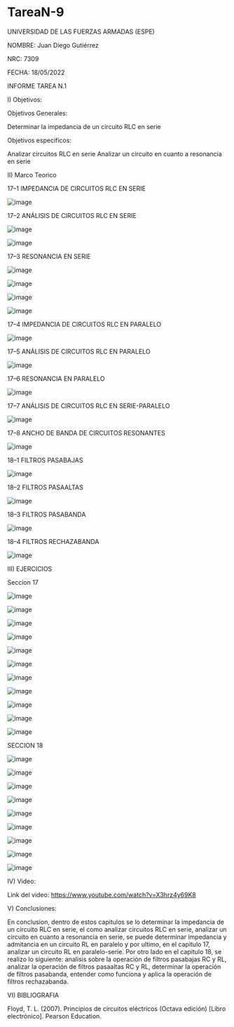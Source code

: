 # TareaN-9

UNIVERSIDAD DE LAS FUERZAS ARMADAS (ESPE)

NOMBRE: Juan Diego Gutiérrez

NRC: 7309

FECHA: 18/05/2022

INFORME TAREA N.1

I)  Objetivos:

Objetivos Generales: 

  Determinar la impedancia de un circuito RLC en serie

Objetivos especificos:

  Analizar circuitos RLC en serie
  Analizar un circuito en cuanto a resonancia en serie

II) Marco Teorico

17–1 IMPEDANCIA DE CIRCUITOS RLC EN SERIE

![image](https://user-images.githubusercontent.com/105677161/187322185-92c1add6-d178-4e8b-bb44-10d49f6b553c.png)

17–2 ANÁLISIS DE CIRCUITOS RLC EN SERIE

![image](https://user-images.githubusercontent.com/105677161/187322631-abbe8281-1997-4ee3-a6ad-50b8f32083de.png)

![image](https://user-images.githubusercontent.com/105677161/187322935-4925c8ce-2725-448c-9362-60f95fb18920.png)

17–3 RESONANCIA EN SERIE

![image](https://user-images.githubusercontent.com/105677161/187323097-d954875a-2c53-47a4-b992-63e1e401bc30.png)

![image](https://user-images.githubusercontent.com/105677161/187323474-4798125f-a2b4-44b5-956a-ca719bc9c11d.png)

![image](https://user-images.githubusercontent.com/105677161/187324016-b11db6b3-62cf-4617-afbf-bb608066f119.png)

![image](https://user-images.githubusercontent.com/105677161/187324520-046d3dab-b74d-4ab6-b97b-264d4bf6177d.png)

17–4 IMPEDANCIA DE CIRCUITOS RLC EN PARALELO

![image](https://user-images.githubusercontent.com/105677161/187325469-75bdabbb-efc6-47e4-be4a-c96f7ba7157c.png)

17–5 ANÁLISIS DE CIRCUITOS RLC EN PARALELO

![image](https://user-images.githubusercontent.com/105677161/187329126-100a33fb-8076-4c9a-bd02-91868d610cae.png)

17–6 RESONANCIA EN PARALELO

![image](https://user-images.githubusercontent.com/105677161/187329459-f0d534de-1624-4357-b794-8978849de0e2.png)

17–7 ANÁLISIS DE CIRCUITOS RLC EN SERIE-PARALELO

![image](https://user-images.githubusercontent.com/105677161/187329774-4c7c2d2c-6549-4e82-997e-a5204e3f801f.png)

17–8 ANCHO DE BANDA DE CIRCUITOS RESONANTES

![image](https://user-images.githubusercontent.com/105677161/187330237-d5a31bfd-f564-4c70-9cdc-afd45cddae76.png)

18–1 FILTROS PASABAJAS

![image](https://user-images.githubusercontent.com/105677161/187330915-ce228e64-ed7f-4501-86ef-ef18f091b105.png)

18–2 FILTROS PASAALTAS

![image](https://user-images.githubusercontent.com/105677161/187331870-bafd05f6-385a-4c45-b792-f0d19b822652.png)

18–3 FILTROS PASABANDA

![image](https://user-images.githubusercontent.com/105677161/187332399-71820976-cf17-4d09-a9bb-2c1de66b908b.png)

18–4 FILTROS RECHAZABANDA

![image](https://user-images.githubusercontent.com/105677161/187333470-3106676e-a8ca-46e9-989b-c11a21b6c9aa.png)

III) EJERCICIOS

Seccion 17

![image](https://user-images.githubusercontent.com/105677161/187488441-9e0bf831-bfdb-43a3-b215-52043d3ef96c.png)

![image](https://user-images.githubusercontent.com/105677161/187488617-353c917e-eb21-4467-a03b-1e0b0acbf687.png)

![image](https://user-images.githubusercontent.com/105677161/187488734-db00ad4f-c13a-4713-8b97-8ab785234d7f.png)

![image](https://user-images.githubusercontent.com/105677161/187488948-8eade8ca-52e7-43a2-81a2-a426967e624e.png)

![image](https://user-images.githubusercontent.com/105677161/187489037-e2a5422d-bdaa-4812-a5ed-15a0142057e7.png)

![image](https://user-images.githubusercontent.com/105677161/187489307-f4d6d9bf-fcc0-40d5-9bf8-a957feec48c9.png)

![image](https://user-images.githubusercontent.com/105677161/187489419-b97c3921-1fda-46f8-81b7-3ad1c9851f05.png)

![image](https://user-images.githubusercontent.com/105677161/187492039-a55b0e13-7588-42e7-a443-f8bca9a1677d.png)

![image](https://user-images.githubusercontent.com/105677161/187492124-1ff4de11-e9fe-443c-9188-89d9f9c2c2eb.png)

![image](https://user-images.githubusercontent.com/105677161/187492241-3266f2b1-ac9e-4f07-a9ce-3a08472f7adc.png)

![image](https://user-images.githubusercontent.com/105677161/187492335-d8d655fb-7d26-491d-bda3-9cedd2ebf575.png)

SECCION 18

![image](https://user-images.githubusercontent.com/105677161/187492433-74335a1b-5d15-445a-b3f7-cb710b41865e.png)

![image](https://user-images.githubusercontent.com/105677161/187492520-b6befb1e-9313-41fb-97b4-6a3077a6fb9f.png)

![image](https://user-images.githubusercontent.com/105677161/187492577-a449ed7f-e3e9-4d91-82d5-50b6d6997e35.png)

![image](https://user-images.githubusercontent.com/105677161/187492661-809c0df8-8e40-4e9f-a56c-c3df432cd315.png)

![image](https://user-images.githubusercontent.com/105677161/187492762-1ad8014f-911c-472b-858e-4ff216490937.png)

![image](https://user-images.githubusercontent.com/105677161/187492864-8ba112ac-b1d9-4194-aa4a-db3e8bb1f413.png)

![image](https://user-images.githubusercontent.com/105677161/187492971-21b50023-3af0-4e2a-8c06-04a98c22ad69.png)

![image](https://user-images.githubusercontent.com/105677161/187493045-c759d6a4-cbfe-422f-bfe0-327c7ea9e15a.png)

![image](https://user-images.githubusercontent.com/105677161/187493176-14495684-2e1c-47ed-a711-49327103473f.png)

IV) Video:

Link del video: https://www.youtube.com/watch?v=X3hrz4y69K8

V) Conclusiones:

En conclusion, dentro de estos capitulos se lo determinar la impedancia de un circuito RLC en serie, el como analizar circuitos RLC en serie, analizar un circuito en cuanto a resonancia en serie, se puede determinar impedancia y admitancia en un circuito RL en paralelo y por ultimo, en el capitulo 17, analizar un circuito RL en paralelo-serie. Por otro lado en el capitulo 18, se realizo lo siguiente: analisis sobre la operación de filtros pasabajas RC y RL, analizar la operación de filtros pasaaltas RC y RL, determinar la operación de filtros pasabanda, entender como funciona y aplica la operación de filtros rechazabanda.

VI) BIBLIOGRAFIA

Floyd, T. L. (2007). Principios de circuitos eléctricos (Octava edición) [Libro electrónico]. Pearson Education.






